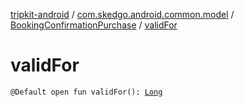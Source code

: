 [tripkit-android](../../index.md) / [com.skedgo.android.common.model](../index.md) / [BookingConfirmationPurchase](index.md) / [validFor](./valid-for.md)

# validFor

`@Default open fun validFor(): `[`Long`](https://kotlinlang.org/api/latest/jvm/stdlib/kotlin/-long/index.html)